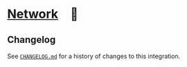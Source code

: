 # [Network] 🚠

[Network]: HTTPS://NPMJS.Org/@playform/network

## Changelog

See [`CHANGELOG.md`](CHANGELOG.md) for a history of changes to this integration.
